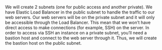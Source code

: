 We will create 2 subnets (one for public access and another private). We have Elastic Load Balancer in the public subnet to handle the traffic to our web servers. Our web servers will be on the private subnet and it will only be accessible through the Load Balancer. This mean that we won’t have direct access to make connections (for example, SSH) on the server. In order to access via SSH an instance on a private subnet, you’ll need a bastion host and connect to the web server through it. Thus, we will create the bastion host on the public subnet.